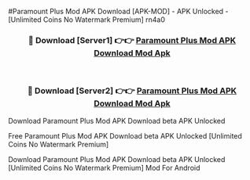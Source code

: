 #Paramount Plus Mod APK Download [APK-MOD] - APK Unlocked - [Unlimited Coins No Watermark Premium] rn4a0



<div align="center">

<h3>🔴 Download [Server1] 👉👉 <a href="https://momento.my/?title=Paramount_Plus_Mod_APK_Download">Paramount Plus Mod APK Download Mod Apk</a></h3><br>

<h3>🔴 Download [Server2] 👉👉 <a href="https://momento.my/?title=Paramount_Plus_Mod_APK_Download">Paramount Plus Mod APK Download Mod Apk</a></h3>
</div>



Download Paramount Plus Mod APK Download beta APK Unlocked

Free Paramount Plus Mod APK Download beta APK Unlocked [Unlimited Coins No Watermark Premium]

Download Paramount Plus Mod APK Download beta APK Unlocked [Unlimited Coins No Watermark Premium] Mod For Android
